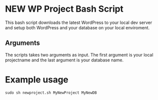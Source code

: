 NEW WP Project Bash Script
==========================
This bash script downloads the latest WordPress to your local dev server and setup both WordPress and your database on your local enviroment.

Arguments
---------
The scripts takes two arguments as input. The first argument is your local projectname and the last argument is your database name.

Example usage
=============
	sudo sh newproject.sh MyNewProject MyNewDB
